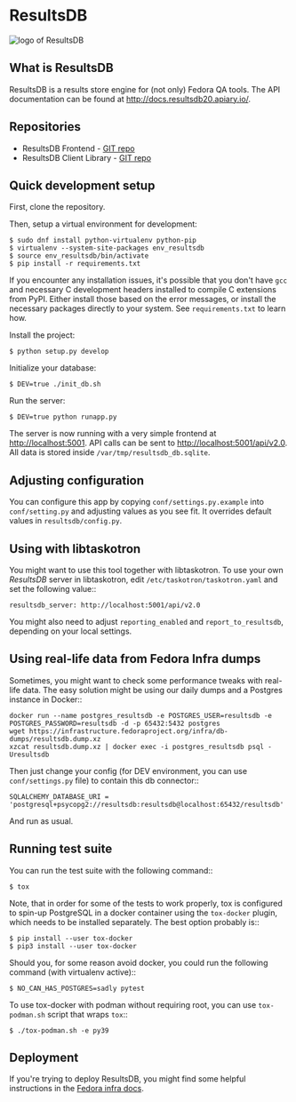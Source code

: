 # ResultsDB

![logo of ResultsDB](https://pagure.io/taskotron/resultsdb/raw/develop/f/logo.png)

## What is ResultsDB

ResultsDB is a results store engine for (not only) Fedora QA tools. The API
documentation can be found at <http://docs.resultsdb20.apiary.io/>.

## Repositories

* ResultsDB Frontend - [GIT repo](https://pagure.io/taskotron/resultsdb_frontend)
* ResultsDB Client Library - [GIT repo](https://pagure.io/taskotron/resultsdb_api)

## Quick development setup

First, clone the repository.

Then, setup a virtual environment for development:

    $ sudo dnf install python-virtualenv python-pip
    $ virtualenv --system-site-packages env_resultsdb
    $ source env_resultsdb/bin/activate
    $ pip install -r requirements.txt

If you encounter any installation issues, it's possible that you don't have
`gcc` and necessary C development headers installed to compile C extensions
from PyPI. Either install those based on the error messages, or install
the necessary packages directly to your system. See `requirements.txt` to
learn how.

Install the project:

    $ python setup.py develop

Initialize your database:

    $ DEV=true ./init_db.sh

Run the server:

    $ DEV=true python runapp.py

The server is now running with a very simple frontend at <http://localhost:5001>.
API calls can be sent to <http://localhost:5001/api/v2.0>. All data is stored
inside `/var/tmp/resultsdb_db.sqlite`.

## Adjusting configuration

You can configure this app by copying `conf/settings.py.example` into
`conf/setting.py` and adjusting values as you see fit. It overrides default
values in `resultsdb/config.py`.

## Using with libtaskotron

You might want to use this tool together with libtaskotron. To use your own
*ResultsDB* server in libtaskotron, edit `/etc/taskotron/taskotron.yaml` and
set the following value::

    resultsdb_server: http://localhost:5001/api/v2.0

You might also need to adjust `reporting_enabled` and `report_to_resultsdb`,
depending on your local settings.

## Using real-life data from Fedora Infra dumps

Sometimes, you might want to check some performance tweaks with real-life data.
The easy solution might be using our daily dumps and a Postgres instance in Docker::

    docker run --name postgres_resultsdb -e POSTGRES_USER=resultsdb -e POSTGRES_PASSWORD=resultsdb -d -p 65432:5432 postgres
    wget https://infrastructure.fedoraproject.org/infra/db-dumps/resultsdb.dump.xz
    xzcat resultsdb.dump.xz | docker exec -i postgres_resultsdb psql -Uresultsdb

Then just change your config (for DEV environment, you can use `conf/settings.py` file)
to contain this db connector::

    SQLALCHEMY_DATABASE_URI = 'postgresql+psycopg2://resultsdb:resultsdb@localhost:65432/resultsdb'

And run as usual.

## Running test suite

You can run the test suite with the following command::

    $ tox

Note, that in order for some of the tests to work properly, tox is configured to spin-up PostgreSQL in a docker container using the
``tox-docker`` plugin, which needs to be installed separately. The best option probably is::

    $ pip install --user tox-docker
    $ pip3 install --user tox-docker

Should you, for some reason avoid docker, you could run the following command (with virtualenv active)::

    $ NO_CAN_HAS_POSTGRES=sadly pytest

To use tox-docker with podman without requiring root, you can use
`tox-podman.sh` script that wraps `tox`::

    $ ./tox-podman.sh -e py39

## Deployment

If you're trying to deploy ResultsDB, you might find some helpful instructions
in the
[Fedora infra docs](https://pagure.io/infra-docs/blob/master/f/docs/sysadmin-guide/sops/resultsdb.rst).
